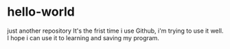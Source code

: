 # hello-world
just another repository
It's the frist time i use Github, i'm trying to use it well.
I hope i can use it to learning and saving my program.

